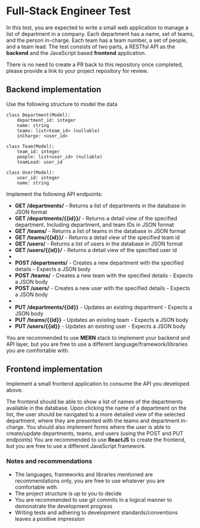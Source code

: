 # Full-Stack Engineer Test

In this test, you are expected to write a small web application to manage a list of department in a company. Each department has a name, set of teams, and the person in-charge. Each team has a team number, a set of people, and a team lead. 
The test consists of two parts, a RESTful API as the **backend** and the JavaScript based **frontend** application.

There is no need to create a PR back to this repository once completed, please provide a link to your project repository for review.

## Backend implementation

Use the following structure to model the data

```
class Department(Model):
    department_id: integer 
    name: string
    teams: list<team_id> (nullable)
    inCharge: <user_id>
```

```
class Team(Model):
    team_id: integer
    people: list<user_id> (nullable)
    teamLead: user_id 
```

```
class User(Model):
    user_id: integer
    name: string 
```

Implement the following API endpoints:

* **GET /departments/** - Returns a list of departments in the database in JSON format
* **GET /departments/{{id}}/** - Returns a detail view of the specified department. Including department, and team IDs in JSON format
* **GET /teams/** - Returns a list of teams in the database in JSON format
* **GET /teams/{{id}}/** - Returns a detail view of the specified team id
* **GET /users/** - Returns a list of users in the database in JSON format
* **GET /users/{{id}}/** - Returns a detail view of the specified user id
*
* **POST /departments/** - Creates a new department with the specified details - Expects a JSON body
* **POST /teams/** - Creates a new team with the specified details - Expects a JSON body
* **POST /users/** - Creates a new user with the specified details - Expects a JSON body
* 
* **PUT /departments/{{id}}** - Updates an existing department - Expects a JSON body
* **PUT /teams/{{id}}** - Updates an existing team - Expects a JSON body
* **PUT /users/{{id}}** - Updates an existing user - Expects a JSON body

You are recommended to use **MERN** stack to implement your backend and API layer, but you are free to use a different language/framework/libraries you are comfortable with.


## Frontend implementation
Implement a small frontend application to consume the API you developed above.

The frontend should be able to show a list of names of the departments available in the database. Upon clicking the name of a department on the list, the user should be navigated to a more detailed view of the selected department, where they are presented with the teams and department in-charge. You should also implement forms where the user is able to create/update departments, teams, and users (using the POST and PUT endpoints)
You are recommended to use **ReactJS** to create the frontend, but you are free to use a different JavaScript framework.

### Notes and recommendations
* The languages, frameworks and libraries mentioned are recommendations only, you are free to use whatever you are comfortable with.
* The project structure is up to you to decide
* You are recommended to use git commits in a logical manner to demonstrate the development progress
* Writing tests and adhering to development standards/conventions leaves a positive impression
